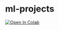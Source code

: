 # ml-projects
[![Open In Colab](https://colab.research.google.com/assets/colab-badge.svg)](https://colab.research.google.com/github/mariamhagag7/ML-Project/blob/main/notebooks/car_price_prediction.ipynb)
